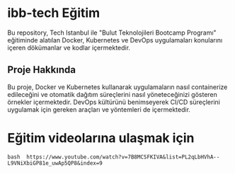 # ibb-tech Eğitim


Bu repository, Tech Istanbul ile "Bulut Teknolojileri Bootcamp Programı" eğitiminde alatılan Docker, Kubernetes ve DevOps uygulamaları konularını içeren dökümanlar ve kodlar içermektedir.


## Proje Hakkında

Bu proje, Docker ve Kubernetes kullanarak uygulamaların nasıl containerize edileceğini ve otomatik dağıtım süreçlerini nasıl yöneteceğinizi gösteren örnekler içermektedir. DevOps kültürünü benimseyerek CI/CD süreçlerini uygulamak için gereken araçları ve yöntemleri de içermektedir.

# Eğitim videolarına ulaşmak için
```bash  https://www.youtube.com/watch?v=7B8MCSFKIVA&list=PL2qLbHVhA--L9VNiXbiGP81e_uwAp5QP8&index=9 ```